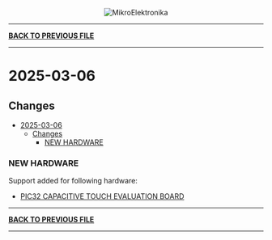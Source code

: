 <p align="center">
  <img src="http://www.mikroe.com/img/designs/beta/logo_small.png?raw=true" alt="MikroElektronika"/>
</p>

---

**[BACK TO PREVIOUS FILE](../changelog.md)**

---

# 2025-03-06

## Changes

- [2025-03-06](#2025-03-06)
  - [Changes](#changes)
    - [NEW HARDWARE](#new-hardware)

### NEW HARDWARE

Support added for following hardware:

+ [PIC32 CAPACITIVE TOUCH EVALUATION BOARD](https://www.microchip.com/en-us/development-tool/AC323026)

---

**[BACK TO PREVIOUS FILE](../changelog.md)**

---
